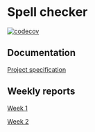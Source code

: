 # Spell checker

[![codecov](https://codecov.io/gh/mizhonka/Spell-checker/graph/badge.svg?token=2QSRCPDGGL)](https://codecov.io/gh/mizhonka/Spell-checker)

## Documentation

[Project specification](https://github.com/mizhonka/Spell-checker/blob/main/Documentation/projectspec.md)

## Weekly reports

[Week 1](https://github.com/mizhonka/Spell-checker/blob/main/Documentation/week1report.md)  

[Week 2](https://github.com/mizhonka/Spell-checker/blob/main/Documentation/week2report.md)
